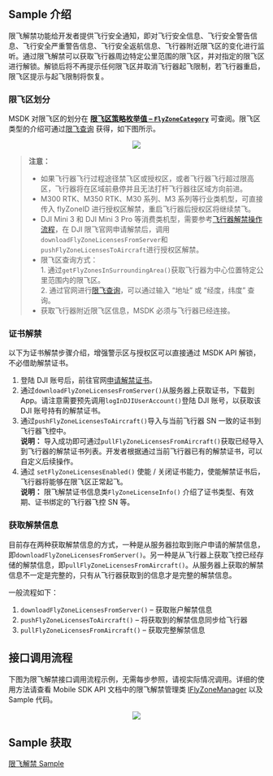 ## Sample 介绍

限飞解禁功能给开发者提供飞行安全通知，即对飞行安全信息、飞行安全警告信息、飞行安全严重警告信息、飞行安全返航信息、飞行器附近限飞区的变化进行监听。通过限飞解禁可以获取飞行器周边特定公里范围的限飞区，并对指定的限飞区进行解锁。解锁后将不再提示任何限飞区并取消飞行器起飞限制，若飞行器重启，限飞区提示与起飞限制将恢复。


### 限飞区划分

MSDK 对限飞区的划分在 **[限飞区策略枚举值 – `FlyZoneCategory`]()** 可查阅。限飞区类型的介绍可通过[限飞查询](https://fly-safe.dji.com/nfz/nfz-query) 获得，如下图所示。

<div style="display: flex; justify-content: center;">
  <img src="https://terra-1-g.djicdn.com/71a7d383e71a4fb8887a310eb746b47f/msdk/Documentation/v5.3/flyzones_category.png">
</div>

> **注意：**
>
> * 如果飞行器飞行过程途径禁飞区或授权区，或者飞行器飞行超过限高区，飞行器将在区域前悬停并且无法打杆飞行器往区域方向前进。
> * M300 RTK、M350 RTK、M30 系列、M3 系列等行业类机型，可直接传入 flyZoneID 进行授权区解禁，重启飞行器后授权区将继续禁飞。
> * DJI Mini 3 和 DJI Mini 3 Pro 等消费类机型，需要参考[飞行器解禁操作流程](https://support.dji.com/help/content?customId=zh-cn03400006732&spaceId=34&re=CN&lang=zh-CN)，在 DJI 限飞官网申请解禁后，调用`downloadFlyZoneLicensesFromServer`和`pushFlyZoneLicensesToAircraft`进行授权区解禁。
> * 限飞区查询方式：<br/>
    1. 通过`getFlyZonesInSurroundingArea()`获取飞行器为中心位置特定公里范围内的限飞区。<br/>
    2. 通过官网进行[限飞查询](https://fly-safe.dji.com/nfz/nfz-query)，可以通过输入 “地址” 或 “经度，纬度” 查询。
> * 获取飞行器附近限飞区信息，MSDK 必须与飞行器已经连接。


### 证书解禁

以下为证书解禁步骤介绍，增强警示区与授权区可以直接通过 MSDK API 解锁，不必借助解禁证书。

1. 登陆 DJI 账号后，前往官网[申请解禁证书](https://fly-safe.dji.com/unlock/unlock-request/list)。
2. 通过`downloadFlyZoneLicensesFromServer()`从服务器上获取证书，下载到 App。请注意需要预先调用`logInDJIUserAccount()`登陆 DJI 账号，以获取该 DJI 账号持有的解禁证书。
3. 通过`pushFlyZoneLicensesToAircraft()`导入与当前飞行器 SN 一致的证书到飞行器飞控中。<br/>
  **说明：** 导入成功即可通过`pullFlyZoneLicensesFromAircraft()`获取已经导入到飞行器的解禁证书列表。开发者根据通过当前飞行器已有的解禁证书，可以自定义后续操作。
4. 通过 `setFlyZoneLicensesEnabled()` 使能 / 关闭证书能力，使能解禁证书后，飞行器将能够在限飞区正常起飞。<br/>
  **说明：** 限飞解禁证书信息类`FlyZoneLicenseInfo()` 介绍了证书类型、有效期、证书绑定的飞行器飞控 SN 等。

### 获取解禁信息

目前存在两种获取解禁信息的方式，一种是从服务器拉取到账户申请的解禁信息，即`downloadFlyZoneLicensesFromServer()`。另一种是从飞行器上获取飞控已经存储的解禁信息，即`pullFlyZoneLicensesFromAircraft()`。从服务器上获取的解禁信息不一定是完整的，只有从飞行器获取到的信息才是完整的解禁信息。

一般流程如下：
1. `downloadFlyZoneLicensesFromServer()` – 获取账户解禁信息
2. `pushFlyZoneLicensesToAircraft()` – 将获取到的解禁信息同步给飞行器
3. `pullFlyZoneLicensesFromAircraft()` – 获取完整解禁信息

## 接口调用流程

下图为限飞解禁接口调用流程示例，无需每步参照，请视实际情况调用。详细的使用方法请查看 Mobile SDK API 文档中的限飞解禁管理类 [IFlyZoneManager](https://developer.dji.com/cn/api-reference-v5/android-api/Components/IFlyZoneManager/IFlyZoneManager.html) 以及 Sample 代码。


<div style="display: flex; justify-content: center;">
<img src="https://terra-1-g.djicdn.com/71a7d383e71a4fb8887a310eb746b47f/msdk/Documentation/v5.3/flyzone-api(1).png" style="width:auto"/></div>

## Sample 获取

[限飞解禁 Sample](https://github.com/dji-sdk/Mobile-SDK-Android-V5/tree/dev-sdk-main/SampleCode-V5/android-sdk-v5-sample/src/main/java/dji/sampleV5/aircraft)
